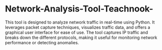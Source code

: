 # Network-Analysis-Tool-Teachnook-
This tool is designed to analyze network traffic in real-time using Python. It leverages packet capture techniques, visualizes traffic data, and offers a graphical user interface for ease of use. The tool captures IP traffic and breaks down the different protocols, making it useful for monitoring network performance or detecting anomalies.
